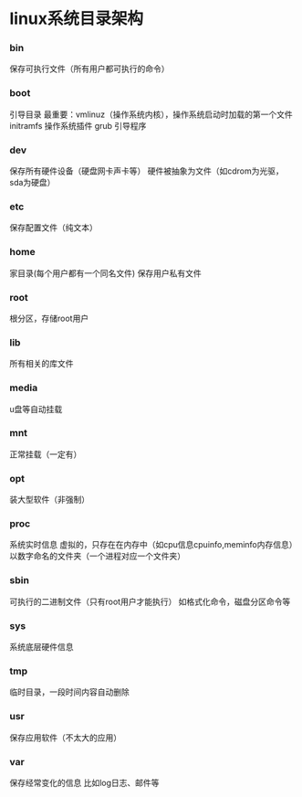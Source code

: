 # linux系统目录架构
### bin
保存可执行文件（所有用户都可执行的命令）
### boot
引导目录
最重要：vmlinuz（操作系统内核），操作系统启动时加载的第一个文件
initramfs 操作系统插件
grub 引导程序
### dev
保存所有硬件设备（硬盘网卡声卡等）
硬件被抽象为文件（如cdrom为光驱，sda为硬盘）
### etc
保存配置文件（纯文本）
### home
家目录(每个用户都有一个同名文件)
保存用户私有文件
### root
根分区，存储root用户
### lib
所有相关的库文件
### media
u盘等自动挂载
### mnt
正常挂载（一定有）
### opt
装大型软件（非强制）
### proc
系统实时信息
虚拟的，只存在在内存中（如cpu信息cpuinfo,meminfo内存信息）
以数字命名的文件夹（一个进程对应一个文件夹）
### sbin
可执行的二进制文件（只有root用户才能执行）
如格式化命令，磁盘分区命令等
### sys
系统底层硬件信息
### tmp
临时目录，一段时间内容自动删除
### usr
保存应用软件（不太大的应用）
### var
保存经常变化的信息
比如log日志、邮件等

